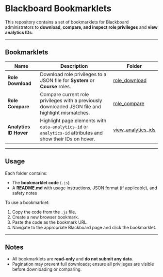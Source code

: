 # Blackboard Bookmarklets

This repository contains a set of bookmarklets for Blackboard administrators to **download, compare, and inspect role privileges** and **view analytics IDs**.

---

## Bookmarklets

| Name | Description | Folder |
|------|-------------|--------|
| **Role Download** | Download role privileges to a JSON file for **System** or **Course** roles. | [role_download](./role_download) |
| **Role Compare** | Compare current role privileges with a previously downloaded JSON file and highlight mismatches. | [role_compare](./role_compare) |
| **Analytics ID Hover** | Highlight page elements with `data-analytics-id` or `analytics-id` attributes and show their IDs on hover. | [view_analytics_ids](./view_analytics_ids) |

---

## Usage

Each folder contains:

- The **bookmarklet code** (`.js`)  
- A **README.md** with usage instructions, JSON format (if applicable), and safety notes

To use a bookmarklet:

1. Copy the code from the `.js` file.
2. Create a new browser bookmark.
3. Paste the code as the bookmark URL.
4. Navigate to the appropriate Blackboard page and click the bookmarklet.

---

## Notes

- All bookmarklets are **read-only** and **do not submit any data**.
- Pagination may prevent full downloads; ensure all privileges are visible before downloading or comparing.
